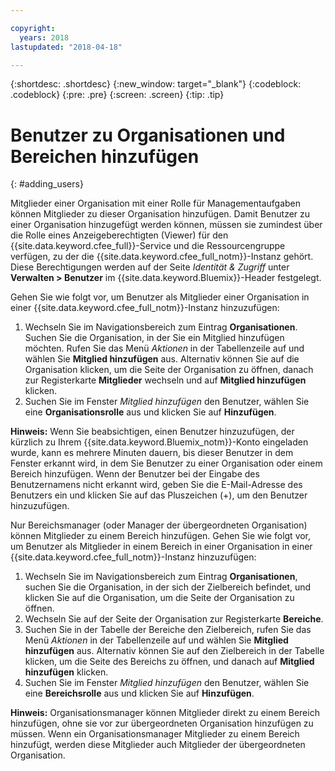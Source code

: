 ```yaml
---

copyright:
  years: 2018
lastupdated: "2018-04-18"

---
```


{:shortdesc: .shortdesc}
{:new_window: target="_blank"}
{:codeblock: .codeblock}
{:pre: .pre}
{:screen: .screen}
{:tip: .tip}

# Benutzer zu Organisationen und Bereichen hinzufügen
{: #adding_users}

Mitglieder einer Organisation mit einer Rolle für Managementaufgaben können Mitglieder zu dieser Organisation hinzufügen. Damit Benutzer zu einer Organisation hinzugefügt werden können, müssen sie zumindest über die Rolle eines Anzeigeberechtigten (Viewer) für den {{site.data.keyword.cfee_full}}-Service und die Ressourcengruppe verfügen, zu der die {{site.data.keyword.cfee_full_notm}}-Instanz gehört. Diese Berechtigungen werden auf der Seite _Identität & Zugriff_ unter **Verwalten > Benutzer** im {{site.data.keyword.Bluemix}}-Header festgelegt.

Gehen Sie wie folgt vor, um Benutzer als Mitglieder einer Organisation in einer {{site.data.keyword.cfee_full_notm}}-Instanz hinzuzufügen:

1. Wechseln Sie im Navigationsbereich zum Eintrag **Organisationen**. Suchen Sie die Organisation, in der Sie ein Mitglied hinzufügen möchten. Rufen Sie das Menü _Aktionen_ in der Tabellenzeile auf und wählen Sie **Mitglied hinzufügen** aus. Alternativ können Sie auf die Organisation klicken, um die Seite der Organisation zu öffnen, danach zur Registerkarte **Mitglieder** wechseln und auf **Mitglied hinzufügen** klicken.
2. Suchen Sie im Fenster _Mitglied hinzufügen_ den Benutzer, wählen Sie eine **Organisationsrolle** aus und klicken Sie auf **Hinzufügen**.

**Hinweis:** Wenn Sie beabsichtigen, einen Benutzer hinzuzufügen, der kürzlich zu Ihrem {{site.data.keyword.Bluemix_notm}}-Konto eingeladen wurde, kann es mehrere Minuten dauern, bis dieser Benutzer in dem Fenster erkannt wird, in dem Sie Benutzer zu einer Organisation oder einem Bereich hinzufügen. Wenn der Benutzer bei der Eingabe des Benutzernamens nicht erkannt wird, geben Sie die E-Mail-Adresse des Benutzers ein und klicken Sie auf das Pluszeichen (+), um den Benutzer hinzuzufügen.

Nur Bereichsmanager (oder Manager der übergeordneten Organisation) können Mitglieder zu einem Bereich hinzufügen. Gehen Sie wie folgt vor, um Benutzer als Mitglieder in einem Bereich in einer Organisation in einer {{site.data.keyword.cfee_full_notm}}-Instanz hinzuzufügen:

1. Wechseln Sie im Navigationsbereich zum Eintrag **Organisationen**, suchen Sie die Organisation, in der sich der Zielbereich befindet, und klicken Sie auf die Organisation, um die Seite der Organisation zu öffnen.
2. Wechseln Sie auf der Seite der Organisation zur Registerkarte **Bereiche**.
3. Suchen Sie in der Tabelle der Bereiche den Zielbereich, rufen Sie das Menü _Aktionen_ in der Tabellenzeile auf und wählen Sie **Mitglied hinzufügen** aus. Alternativ können Sie auf den Zielbereich in der Tabelle klicken, um die Seite des Bereichs zu öffnen, und danach auf **Mitglied hinzufügen** klicken.
4. Suchen Sie im Fenster _Mitglied hinzufügen_ den Benutzer, wählen Sie eine **Bereichsrolle** aus und klicken Sie auf **Hinzufügen**.

**Hinweis:** Organisationsmanager können Mitglieder direkt zu einem Bereich hinzufügen, ohne sie vor zur übergeordneten Organisation hinzufügen zu müssen. Wenn ein Organisationsmanager Mitglieder zu einem Bereich hinzufügt, werden diese Mitglieder auch Mitglieder der übergeordneten Organisation.
